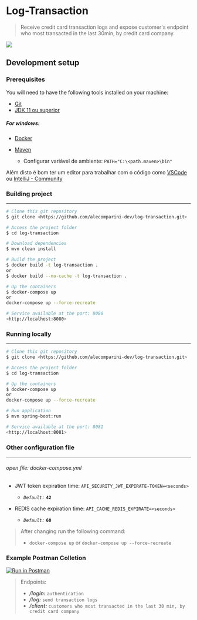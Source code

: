 # Log-Transaction
> Receive credit card transaction logs and expose customer's endpoint who most transacted in the last 30min, by credit card company.

<img src="https://img.shields.io/badge/license-MIT-green"/>


## Development setup
### Prerequisites
You will need to have the following tools installed on your machine:
- [Git](https://git-scm.com)
- [JDK 11 ou superior](https://www.java.com/pt-BR/download/)

##### For windows:
- [Docker](https://docs.docker.com/desktop/windows/install/)
- [Maven](https://maven.apache.org/guides/getting-started/windows-prerequisites.html#maven-on-windows)

  - Configurar variável de ambiente: `PATH="C:\<path.maven>\bin"`   
  
Além disto é bom ter um editor para trabalhar com o código como [VSCode](https://code.visualstudio.com/)
ou [IntelliJ - Community](https://www.jetbrains.com/pt-br/idea/download/#section=windows)

### Building project
- --
```sh
# Clone this git repository
$ git clone <https://github.com/alecomparini-dev/log-transaction.git>

# Access the project folder 
$ cd log-transaction

# Download dependencies 
$ mvn clean install

# Build the project
$ docker build -t log-transaction .
or
$ docker build --no-cache -t log-transaction .

# Up the containers
$ docker-compose up
or
docker-compose up --force-recreate

# Service available at the port: 8080 
<http://localhost:8080>
```

### Running locally
- --
```sh
# Clone this git repository
$ git clone <https://github.com/alecomparini-dev/log-transaction.git>

# Access the project folder 
$ cd log-transaction

# Up the containers
$ docker-compose up
or
docker-compose up --force-recreate

# Run application
$ mvn spring-boot:run

# Service available at the port: 8081 
<http://localhost:8081>
```

### Other configuration file
- --
###### open file: _docker-compose.yml_
- JWT token expiration time: `API_SECURITY_JWT_EXPIRATE-TOKEN=<seconds>`
  - *`Default:`* **`42`** 
  

- REDIS cache expiration time: `API_CACHE_REDIS_EXPIRATE=<seconds>`
  - *`Default:`* **`60`**

> After changing run the following command: 
> - `docker-compose up`
> or
>`docker-compose up --force-recreate`

### Example Postman Colletion
[![Run in Postman](https://run.pstmn.io/button.svg)](https://god.gw.postman.com/run-collection/16009368-3ee32736-e7b3-478c-9f10-ee80ee66ff2a)

> Endpoints: 
>- _**/login:**_ `authentication`
>- _**/log:**_ `send transaction logs`
>- _**/client:**_ `customers who most transacted in the last 30 min, by credit card company`
